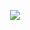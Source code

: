 <p align = "center"> <img src = https://encrypted-tbn0.gstatic.com/images?q=tbn:ANd9GcQZcFB2Z6vaQoA5Bgq0tzFp-VVyWpwIZyl6icAryYV6MAdqPnJT> </p>
